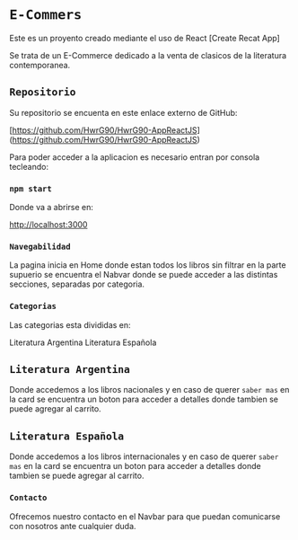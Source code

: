 # `E-Commers`
Este es un proyento creado mediante el uso de React [Create Recat App]

Se trata de un E-Commerce dedicado a la venta de clasicos de la literatura contemporanea.

## `Repositorio`
Su repositorio se encuenta en este enlace externo de GitHub:

[https://github.com/HwrG90/HwrG90-AppReactJS] 
(https://github.com/HwrG90/HwrG90-AppReactJS)

Para poder acceder a la aplicacion es necesario entran por consola tecleando:

### `npm start`

Donde va a abrirse en:

[http://localhost:3000](http://localhost:3000)

### `Navegabilidad`

La pagina inicia en Home donde estan todos los libros sin filtrar en la parte supuerio se encuentra el Nabvar donde se puede acceder a las distintas secciones, separadas por categoria.

### `Categorias`
Las categorias esta divididas en:

Literatura Argentina
Literatura Española 
## `Literatura Argentina`
 Donde accedemos a los libros nacionales y en caso de querer `saber mas` en la card se encuentra un boton para acceder a detalles donde tambien se puede agregar al carrito.

## `Literatura Española`
Donde accedemos a los libros internacionales y en caso de querer `saber mas` en la card se encuentra un boton para acceder a detalles donde tambien se puede agregar al carrito.

### `Contacto`
Ofrecemos nuestro contacto en el Navbar para que puedan comunicarse con nosotros ante cualquier duda.
